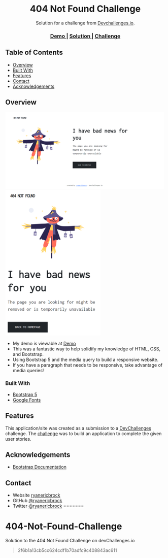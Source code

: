 <h1 align="center">404 Not Found Challenge</h1>

<div align="center">
   Solution for a challenge from  <a href="http://devchallenges.io" target="_blank">Devchallenges.io</a>.
</div>

<div align="center">
  <h3>
    <a href="https://ryanericbrock.github.io/404-Not-Found-Challenge/">
      Demo
    </a>
    <span> | </span>
    <a href="https://github.com/ryanericbrock/404-Not-Found-Challenge">
      Solution
    </a>
    <span> | </span>
    <a href="https://devchallenges.io/challenges/wBunSb7FPrIepJZAg0sY">
      Challenge
    </a>
  </h3>
</div>

<!-- TABLE OF CONTENTS -->

## Table of Contents

- [Overview](#overview)
- [Built With](#built-with)
- [Features](#features)
- [Contact](#contact)
- [Acknowledgements](#acknowledgements)

<!-- OVERVIEW -->

## Overview

<img src="images/404-Laptop.PNG" style="width: 500px">
<img src="images/404-Mobile.PNG" style="width: 300px">

- My demo is viewable at <a href="https://ryanericbrock.github.io/404-Not-Found-Challenge/">Demo</a>
- This was a fantastic way to help solidify my knowledge of HTML, CSS, and Bootstrap.
- Using Bootstrap 5 and the media query to build a responsive website.
- If you have a paragraph that needs to be responsive, take advantage of media queries!

### Built With

- [Bootstrap 5](https://getbootstrap.com/docs/5.0/getting-started/introduction/)
- [Google Fonts](https://fonts.google.com/)

## Features

This application/site was created as a submission to a [DevChallenges](https://devchallenges.io/challenges) challenge. The [challenge](https://devchallenges.io/challenges/wBunSb7FPrIepJZAg0sY) was to build an application to complete the given user stories.

## Acknowledgements

- [Bootstrap Documentation](https://getbootstrap.com/docs/5.0/getting-started/introduction/)

## Contact

- Website [ryanericbrock](https://ryanericbrock.com)
- GitHub [@ryanericbrock](https://github.com/ryanericbrock)
- Twitter [@ryanericbrock](https://twitter.com/ryanericbrock)
=======
# 404-Not-Found-Challenge
Solution to the 404 Not Found Challenge on devChallenges.io
>2f6b1a13cb5cc624cdf1b70adfc9c408843ac611
